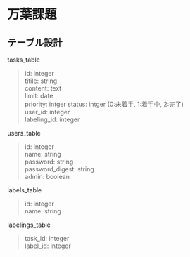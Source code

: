 # 万葉課題

## テーブル設計

tasks_table
>id: integer  
>titile: string  
>content: text  
>limit: date  
>priority: intger
>status: intger (0:未着手, 1:着手中, 2:完了)  
>user_id: integer  
>labeling_id: integer  

users_table
>id: integer  
>name: string  
>password: string  
>password_digest: string  
>admin: boolean  

labels_table
>id: integer  
>name: string  

labelings_table
>task_id: integer  
>label_id: integer  

